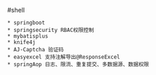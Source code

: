 #shell
    

    * springboot 
    * springsecurity RBAC权限控制
    * mybatisplus
    * knife4j
    * AJ-Captcha 验证码
    * easyexcel 支持注解导出@ResponseExcel
    * springAop 日志、限流、重复提交、多数据源、数据权限
    
